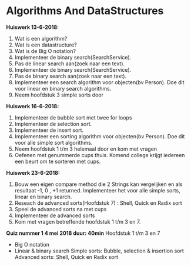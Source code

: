 # Algorithms And DataStructures


**Huiswerk 13-6-2018:** 
1. Wat is een algorithm?
2. Wat is een datastructure?
3. Wat is de Big O notation?
4. Implementeer de binary search(SearchService).
5. Pas de linear search aan(zoek naar een text).
6. Implementeer de binary search(SearchService).
7. Pas de binary search aan(zoek naar een text).
8. Implementeer een search algorithm voor objecten(bv Person). Doe dit voor linear en binary search algorithms.
9. Neem hoofdstuk 3 simple sorts door

**Huiswerk 16-6-2018:**
1. Implementeer de bubble sort met twee for loops
2. Implementeer de selection sort.
3. Implementeer de insert sort.
4. Implementeer een sorting algorithm voor objecten(bv Person). Doe dit voor alle simple sort algorithms.
5. Neem hoofdstuk 1 t/m 3 helemaal door en kom met vragen
6. Oefenen met genummerde cups thuis. Komend college krijgt iedereen een beurt om te sorteren met cups.

**Huiswerk 23-6-2018:**
1. Bouw een eigen compare method die 2 Strings kan vergelijken en als resultaat -1, 0 , +1 returned.
   Implementeer het voor alle simple sorts, linear en binary search.
2. Reseach de advanced sorts(Hoofdstuk 7) : Shell, Quick en Radix sort
3. Speel de advanced sorts na met cups
4. Implementeer de advanced sorts
5. Kom met vragen betreffende hoofdstuk 1 t/m 3 en 7.


**Quiz nummer 1 4 mei 2018 duur: 40min**
Hoofdstuk 1 t/m 3 en 7
- Big O notation
- Linear & binary search
Simple sorts: Bubble, selection & insertion sort
Advanced sorts: Shell, Quick en Radix sort